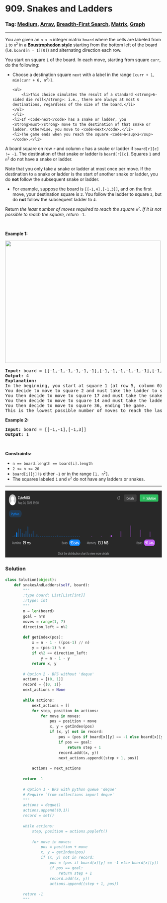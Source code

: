 # 909. Snakes and Ladders
### Tag: [Medium](https://github.com/TheOnlyMiki/LeetCode-For-Fun/tree/main#medium-level), [Array](https://github.com/TheOnlyMiki/LeetCode-For-Fun/tree/main#array), [Breadth-First Search](https://github.com/TheOnlyMiki/LeetCode-For-Fun/tree/main#breadth-first-search), [Matrix](https://github.com/TheOnlyMiki/LeetCode-For-Fun/tree/main#matrix), [Graph](https://github.com/TheOnlyMiki/LeetCode-For-Fun/tree/main#graph)
---
<div class="px-5 pt-4"><div class="flex"></div><div class="xFUwe" data-track-load="description_content"><p>You are given an <code>n x n</code> integer matrix <code>board</code> where the cells are labeled from <code>1</code> to <code>n<sup>2</sup></code> in a <a href="https://en.wikipedia.org/wiki/Boustrophedon" target="_blank"><strong>Boustrophedon style</strong></a> starting from the bottom left of the board (i.e. <code>board[n - 1][0]</code>) and alternating direction each row.</p>

<p>You start on square <code>1</code> of the board. In each move, starting from square <code>curr</code>, do the following:</p>

<ul>
	<li>Choose a destination square <code>next</code> with a label in the range <code>[curr + 1, min(curr + 6, n<sup>2</sup>)]</code>.

	<ul>
		<li>This choice simulates the result of a standard <strong>6-sided die roll</strong>: i.e., there are always at most 6 destinations, regardless of the size of the board.</li>
	</ul>
	</li>
	<li>If <code>next</code> has a snake or ladder, you <strong>must</strong> move to the destination of that snake or ladder. Otherwise, you move to <code>next</code>.</li>
	<li>The game ends when you reach the square <code>n<sup>2</sup></code>.</li>
</ul>

<p>A board square on row <code>r</code> and column <code>c</code> has a snake or ladder if <code>board[r][c] != -1</code>. The destination of that snake or ladder is <code>board[r][c]</code>. Squares <code>1</code> and <code>n<sup>2</sup></code> do not have a snake or ladder.</p>

<p>Note that you only take a snake or ladder at most once per move. If the destination to a snake or ladder is the start of another snake or ladder, you do <strong>not</strong> follow the subsequent&nbsp;snake or ladder.</p>

<ul>
	<li>For example, suppose the board is <code>[[-1,4],[-1,3]]</code>, and on the first move, your destination square is <code>2</code>. You follow the ladder to square <code>3</code>, but do <strong>not</strong> follow the subsequent ladder to <code>4</code>.</li>
</ul>

<p>Return <em>the least number of moves required to reach the square </em><code>n<sup>2</sup></code><em>. If it is not possible to reach the square, return </em><code>-1</code>.</p>

<p>&nbsp;</p>
<p><strong class="example">Example 1:</strong></p>
<img alt="" src="https://assets.leetcode.com/uploads/2018/09/23/snakes.png" style="width: 500px; height: 394px;">
<pre><strong>Input:</strong> board = [[-1,-1,-1,-1,-1,-1],[-1,-1,-1,-1,-1,-1],[-1,-1,-1,-1,-1,-1],[-1,35,-1,-1,13,-1],[-1,-1,-1,-1,-1,-1],[-1,15,-1,-1,-1,-1]]
<strong>Output:</strong> 4
<strong>Explanation:</strong> 
In the beginning, you start at square 1 (at row 5, column 0).
You decide to move to square 2 and must take the ladder to square 15.
You then decide to move to square 17 and must take the snake to square 13.
You then decide to move to square 14 and must take the ladder to square 35.
You then decide to move to square 36, ending the game.
This is the lowest possible number of moves to reach the last square, so return 4.
</pre>

<p><strong class="example">Example 2:</strong></p>

<pre><strong>Input:</strong> board = [[-1,-1],[-1,3]]
<strong>Output:</strong> 1
</pre>

<p>&nbsp;</p>
<p><strong>Constraints:</strong></p>

<ul>
	<li><code>n == board.length == board[i].length</code></li>
	<li><code>2 &lt;= n &lt;= 20</code></li>
	<li><code>board[i][j]</code> is either <code>-1</code> or in the range <code>[1, n<sup>2</sup>]</code>.</li>
	<li>The squares labeled <code>1</code> and <code>n<sup>2</sup></code> do not have any ladders or snakes.</li>
</ul>
</div></div>

---
<img src="Submit.png" width="700" height="215" />

### Solution

```python
class Solution(object):
    def snakesAndLadders(self, board):
        """
        :type board: List[List[int]]
        :rtype: int
        """
        n = len(board)
        goal = n*n
        moves = range(1, 7)
        direction_left = n%2

        def getIndex(pos):
            x = n - 1 - ((pos-1) // n)
            y = (pos-1) % n
            if x%2 == direction_left:
                y = n - 1 - y
            return x, y

        # Option 2 - BFS without 'deque'
        actions = [(0, 1)]
        record = {(0, 1)}
        next_actions = None

        while actions:
            next_actions = []
            for step, position in actions:
                for move in moves:
                    pos = position + move
                    x, y = getIndex(pos)
                    if (x, y) not in record:
                        pos = (pos if board[x][y] == -1 else board[x][y])
                        if pos == goal:
                            return step + 1
                        record.add((x, y))
                        next_actions.append((step + 1, pos))
                    
            actions = next_actions

        return -1

        # Option 1 - BFS with python queue 'deque'
        # Require `from collections import deque`
        """
        actions = deque()
        actions.append((0,1))
        record = set()

        while actions:
            step, position = actions.popleft()

            for move in moves:
                pos = position + move
                x, y = getIndex(pos)
                if (x, y) not in record:
                    pos = (pos if board[x][y] == -1 else board[x][y])
                    if pos == goal:
                        return step + 1
                    record.add((x, y))
                    actions.append((step + 1, pos))

        return -1
        """
```
